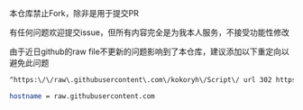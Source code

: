 本仓库禁止Fork，除非是用于提交PR

有任何问题欢迎提交issue，但所有内容完全是为我本人服务，不接受功能性修改

由于近日github的raw file不更新的问题影响到了本仓库，建议添加以下重定向以避免此问题

```bash
^https:\/\/raw\.githubusercontent\.com\/kokoryh\/Script\/ url 302 https://gitlab.com/kokoryh/script/-/raw/

hostname = raw.githubusercontent.com
```
